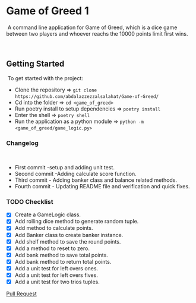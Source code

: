 
# Game of Greed 1
​
A command line application for Game of Greed, which is a dice game between two players and whoever reachs the 10000 points limit first wins.

​
## Getting Started
​
To get started with the project:
​
* Clone the repository =>  `git clone https://github.com/abdalazzezzalsalahat/Game-of-Greed/`
​
* Cd into the folder =>  `cd <game_of_greed>`
​
* Run poetry install to setup dependencies =>  `poetry install`
​
* Enter the shell =>  `poetry shell`
​
* Run the application as a python module =>  `python -m <game_of_greed/game_logic.py>`
​
### Changelog
​
* First commit -setup and adding unit test. 
* Second commit -Adding calculate score function.
* Third commit - Adding banker class and balance related methods.​
* Fourth commit - Updating README file and verification and quick fixes.

### TODO Checklist
- [x] Create a GameLogic class.
- [x] Add rolling dice method to generate random tuple.
- [x] Add method to calculate points.
- [x] Add Banker class to create banker instance.
- [x] Add shelf method to save the round points.
- [x] Add a method to reset to zero. 
- [x] Add bank method to save total points.
- [x] Add bank method to return total points.
- [x] Add a unit test for left overs ones.
- [x] Add a unit test for left overs fives.
- [x] Add a unit test for two trios tuples.

[Pull Request](https://github.com/abdalazzezzalsalahat/Game-of-Greed/pull/6)
